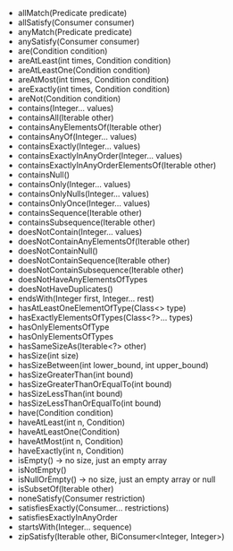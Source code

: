 - allMatch(Predicate<Integer> predicate)
- allSatisfy(Consumer<Integer> consumer)
- anyMatch(Predicate<Integer> predicate)
- anySatisfy(Consumer<Integer> consumer)
- are(Condition<Integer> condition)
- areAtLeast(int times, Condition<Integer> condition)
- areAtLeastOne(Condition<Integer> condition)
- areAtMost(int times, Condition<Integer> condition)
- areExactly(int times, Condition<Integer> condition)
- areNot(Condition<Integer> condition)
- contains(Integer... values)
- containsAll(Iterable<Integer> other)
- containsAnyElementsOf(Iterable<Integer> other)
- containsAnyOf(Integer... values)
- containsExactly(Integer... values)
- containsExactlyInAnyOrder(Integer... values)
- containsExactlyInAnyOrderElementsOf(Iterable<Integer> other)
- containsNull()
- containsOnly(Integer... values)
- containsOnlyNulls(Integer... values)
- containsOnlyOnce(Integer... values)
- containsSequence(Iterable<Integer> other)
- containsSubsequence(Iterable<Integer> other)
- doesNotContain(Integer... values)
- doesNotContainAnyElementsOf(Iterable<Integer> other)
- doesNotContainNull()
- doesNotContainSequence(Iterable<Integer> other)
- doesNotContainSubsequence(Iterable<Integer> other)
- doesNotHaveAnyElementsOfTypes
- doesNotHaveDuplicates()
- endsWith(Integer first, Integer... rest)
- hasAtLeastOneElementOfType(Class<> type)
- hasExactlyElementsOfTypes(Class<?>... types) 
- hasOnlyElementsOfType 
- hasOnlyElementsOfTypes
- hasSameSizeAs(Iterable<?> other)
- hasSize(int size)
- hasSizeBetween(int lower_bound, int upper_bound)
- hasSizeGreaterThan(int bound)
- hasSizeGreaterThanOrEqualTo(int bound)
- hasSizeLessThan(int bound)
- hasSizeLessThanOrEqualTo(int bound)
- have(Condition<Integer> condition)
- haveAtLeast(int n, Condition<Integer>)
- haveAtLeastOne(Condition<Integer>)
- haveAtMost(int n, Condition<Integer>)
- haveExactly(int n, Condition<Integer>)
- isEmpty() -> no size, just an empty array
- isNotEmpty()
- isNullOrEmpty() -> no size, just an empty array or null
- isSubsetOf(Iterable<Integer> other)
- noneSatisfy(Consumer<Integer> restriction)
- satisfiesExactly(Consumer<Integer>... restrictions)
- satisfiesExactlyInAnyOrder
- startsWith(Integer... sequence)
- zipSatisfy(Iterable<Integer> other, BiConsumer<Integer, Integer>)
